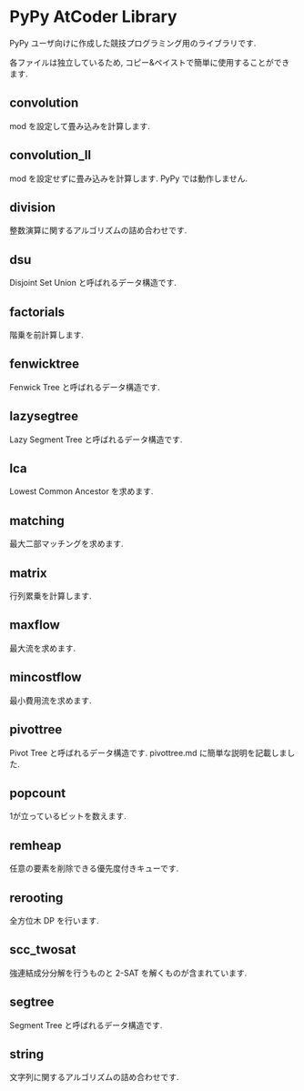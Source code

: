 # PyPy AtCoder Library
PyPy ユーザ向けに作成した競技プログラミング用のライブラリです.

各ファイルは独立しているため, コピー&ペイストで簡単に使用することができます.

## convolution
mod を設定して畳み込みを計算します.

## convolution_ll
mod を設定せずに畳み込みを計算します. PyPy では動作しません.

## division
整数演算に関するアルゴリズムの詰め合わせです.

## dsu
Disjoint Set Union と呼ばれるデータ構造です.

## factorials
階乗を前計算します.

## fenwicktree
Fenwick Tree と呼ばれるデータ構造です.

## lazysegtree
Lazy Segment Tree と呼ばれるデータ構造です.

## lca
Lowest Common Ancestor を求めます.

## matching
最大二部マッチングを求めます.

## matrix
行列累乗を計算します.

## maxflow
最大流を求めます.

## mincostflow
最小費用流を求めます.

## pivottree
Pivot Tree と呼ばれるデータ構造です. pivottree.md に簡単な説明を記載しました.

## popcount
1が立っているビットを数えます.

## remheap
任意の要素を削除できる優先度付きキューです.

## rerooting
全方位木 DP を行います.

## scc_twosat
強連結成分分解を行うものと 2-SAT を解くものが含まれています.

## segtree
Segment Tree と呼ばれるデータ構造です.

## string
文字列に関するアルゴリズムの詰め合わせです.

